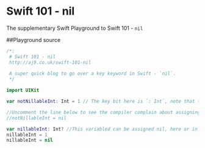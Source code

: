 # Swift 101 - nil
The supplementary Swift Playground to Swift 101 - `nil`

##Playground source

```swift
/*:
 # Swift 101 - nil
 http://aj9.co.uk/swift-101-nil
 
 A super quick blog to go over a key keyword in Swift - `nil`.
 */

import UIKit

var notNillableInt: Int = 1 // The key bit here is `: Int`, note that there is no `?`.

//Uncomment the line below to see the compiler complain about assigning notNillableInt to nil.
//notNillableInt = nil

var nillableInt: Int? //This variabled can be assigned nil, here or in the future.
nillableInt = 1
nillableInt = nil
```

